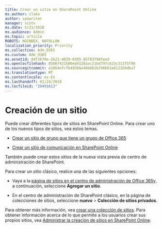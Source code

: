 ```yaml
---
title: Crear un sitio en SharePoint Online
ms.author: clake
author: spowriter
manager: scotv
ms.date: 5/21/2018
ms.audience: Admin
ms.topic: article
ROBOTS: NOINDEX, NOFOLLOW
localization_priority: Priority
ms.collection: Adm_O365
ms.custom: Adm_O365
ms.assetid: 84f2b70e-2b23-4039-8305-85783798feed
ms.openlocfilehash: 85067421b86ed4128aac21bd797c623c31375f96
ms.sourcegitcommit: e2864efcfb493b6e46b662b746661a61232bdba7
ms.translationtype: MT
ms.contentlocale: es-ES
ms.lasthandoff: 01/24/2019
ms.locfileid: "29491613"
---
```

# <a name="create-a-site"></a>Creación de un sitio

Puede crear diferentes tipos de sitios en SharePoint Online. Para crear uno de los nuevos tipos de sitios, vea estos temas.
  
- [Crear un sitio de grupo que tiene un grupo de Office 365](https://go.microsoft.com/fwlink/?linkid=866292)
    
- [Crear un sitio de comunicación en SharePoint Online](https://go.microsoft.com/fwlink/?linkid=866294)
    
También puede crear estos sitios de la nueva vista previa de centro de administración de SharePoint.
  
Para crear un sitio clásico, realice una de las siguientes opciones:
  
- Vaya a la [página de sitios en el centro de administración de Office 365](https://portal.office.com/adminportal/home#/SitesList)y, a continuación, seleccione **Agregar un sitio**.
    
- En el centro de administración de SharePoint clásico, en la página de colecciones de sitios, seleccione **nuevo** \> **Colección de sitios privados**.
    
Para obtener más información, vea [crear una colección de sitios](https://go.microsoft.com/fwlink/?linkid=866295). Para obtener información acerca de lo que permite a los usuarios crear sus propios sitios, vea [Administrar la creación de sitios en SharePoint Online](https://go.microsoft.com/fwlink/?linkid=866296).
  

